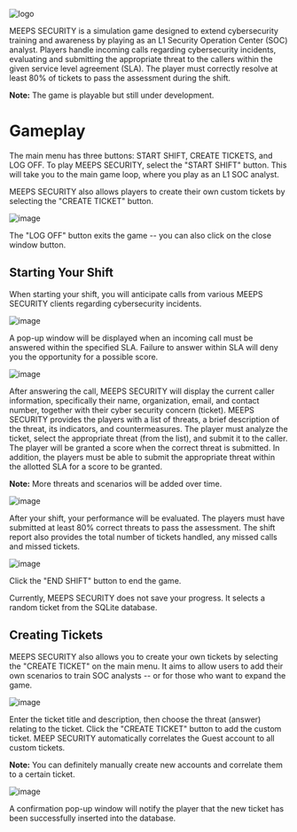 ![logo](https://github.com/UncleSocks/meeps-security-cybersecurity-awareness-and-training-game/assets/79778613/c5b14863-d780-49b4-a6e0-72bdc57b9d22)


MEEPS SECURITY is a simulation game designed to extend cybersecurity training and awareness by playing as an L1 Security Operation Center (SOC) analyst. Players handle incoming calls regarding cybersecurity incidents, evaluating and submitting the appropriate threat to the callers within the given service level agreement (SLA). The player must correctly resolve at least 80% of tickets to pass the assessment during the shift.

**Note:** The game is playable but still under development.

# Gameplay

The main menu has three buttons: START SHIFT, CREATE TICKETS, and LOG OFF. To play MEEPS SECURITY, select the "START SHIFT" button. This will take you to the main game loop, where you play as an L1 SOC analyst. 

MEEPS SECURITY also allows players to create their own custom tickets by selecting the "CREATE TICKET" button.

![image](https://github.com/UncleSocks/meeps-security-cybersecurity-awareness-and-training-game/assets/79778613/2510b5d9-9faf-46c3-b347-392ac0107e94)

The "LOG OFF" button exits the game -- you can also click on the close window button.

## Starting Your Shift

When starting your shift, you will anticipate calls from various MEEPS SECURITY clients regarding cybersecurity incidents. 

![image](https://github.com/UncleSocks/meeps-security-cybersecurity-awareness-and-training-game/assets/79778613/8762a4d7-10e2-48c0-86f3-4bbc45fdcddc)

A pop-up window will be displayed when an incoming call must be answered within the specified SLA. Failure to answer within SLA will deny you the opportunity for a possible score.

![image](https://github.com/UncleSocks/meeps-security-cybersecurity-awareness-and-training-game/assets/79778613/831045de-8828-40f7-b06c-862076ae6ca0)

After answering the call, MEEPS SECURITY will display the current caller information, specifically their name, organization, email, and contact number, together with their cyber security concern (ticket). MEEPS SECURITY provides the players with a list of threats, a brief description of the threat, its indicators, and countermeasures. The player must analyze the ticket, select the appropriate threat (from the list), and submit it to the caller. The player will be granted a score when the correct threat is submitted. In addition, the players must be able to submit the appropriate threat within the allotted SLA for a score to be granted.

**Note:** More threats and scenarios will be added over time.

![image](https://github.com/UncleSocks/meeps-security-cybersecurity-awareness-and-training-game/assets/79778613/c651298a-4344-4456-81e1-2ac5e8048382)

After your shift, your performance will be evaluated. The players must have submitted at least 80% correct threats to pass the assessment. The shift report also provides the total number of tickets handled, any missed calls and missed tickets.

![image](https://github.com/UncleSocks/meeps-security-cybersecurity-awareness-and-training-game/assets/79778613/66c959f0-5629-427d-a11c-6ed31a68a9ff)

Click the "END SHIFT" button to end the game. 


Currently, MEEPS SECURITY does not save your progress. It selects a random ticket from the SQLite database.


## Creating Tickets

MEEPS SECURITY also allows you to create your own tickets by selecting the "CREATE TICKET" on the main menu. It aims to allow users to add their own scenarios to train SOC analysts -- or for those who want to expand the game.

![image](https://github.com/UncleSocks/meeps-security-cybersecurity-awareness-and-training-game/assets/79778613/a4d91d64-a262-4daa-a16e-fe8f2dc736b3)

Enter the ticket title and description, then choose the threat (answer) relating to the ticket. Click the "CREATE TICKET" button to add the custom ticket. MEEP SECURITY automatically correlates the Guest account to all custom tickets.

**Note:** You can definitely manually create new accounts and correlate them to a certain ticket.

![image](https://github.com/UncleSocks/meeps-security-cybersecurity-awareness-and-training-game/assets/79778613/b72fbffc-c1b6-44ac-8b23-67bd70256f6d)

A confirmation pop-up window will notify the player that the new ticket has been successfully inserted into the database.



